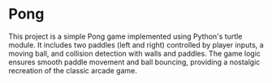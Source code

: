 # Pong
This project is a simple Pong game implemented using Python's turtle module. It includes two paddles (left and right) controlled by player inputs, a moving ball, and collision detection with walls and paddles. The game logic ensures smooth paddle movement and ball bouncing, providing a nostalgic recreation of the classic arcade game.
